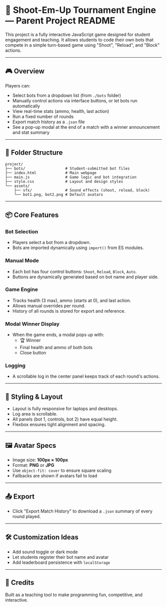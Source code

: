 # 🧠 Shoot-Em-Up Tournament Engine — Parent Project README

This project is a fully interactive JavaScript game designed for student engagement and teaching. It allows students to code their own bots that compete in a simple turn-based game using "Shoot", "Reload", and "Block" actions.

---

## 🎮 Overview

Players can:
- Select bots from a dropdown list (from `./bots` folder)
- Manually control actions via interface buttons, or let bots run automatically
- View real-time stats (ammo, health, last action)
- Run a fixed number of rounds
- Export match history as a `.json` file
- See a pop-up modal at the end of a match with a winner announcement and stat summary

---

## 📁 Folder Structure

```
project/
├── bots/                  # Student-submitted bot files
├── index.html             # Main webpage
├── main.js                # Game logic and bot integration
├── style.css              # Layout and design styles
└── assets/
    ├── sfx/               # Sound effects (shoot, reload, block)
    └── bot1.png, bot2.png # Default avatars
```

---

## 📦 Core Features

### Bot Selection
- Players select a bot from a dropdown.
- Bots are imported dynamically using `import()` from ES modules.

### Manual Mode
- Each bot has four control buttons: `Shoot`, `Reload`, `Block`, `Auto`.
- Buttons are dynamically generated based on bot name and player side.

### Game Engine
- Tracks health (3 max), ammo (starts at 0), and last action.
- Allows manual overrides per round.
- History of all rounds is stored for export and reference.

### Modal Winner Display
- When the game ends, a modal pops up with:
  - 🏆 Winner
  - Final health and ammo of both bots
  - Close button

### Logging
- A scrollable log in the center panel keeps track of each round's actions.

---

## 🎨 Styling & Layout

- Layout is fully responsive for laptops and desktops.
- Log area is scrollable.
- All panels (bot 1, controls, bot 2) have equal height.
- Flexbox ensures tight alignment and spacing.

---

## 🖼 Avatar Specs

- Image size: **100px × 100px**
- Format: **PNG** or **JPG**
- Use `object-fit: cover` to ensure square scaling
- Fallbacks are shown if avatars fail to load

---

## 📤 Export

- Click "Export Match History" to download a `.json` summary of every round played.

---

## 🛠 Customization Ideas

- Add sound toggle or dark mode
- Let students register their bot name and avatar
- Add leaderboard persistence with `localStorage`

---

## 🤝 Credits

Built as a teaching tool to make programming fun, competitive, and interactive.

